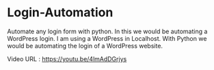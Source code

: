 # Login-Automation
Automate any login form with python. In this we would be automating a WordPress login. I am using a WordPress in Localhost. With Python we would be automating the login of a WordPress website.

Video URL : https://youtu.be/4lmAdDGrjys
